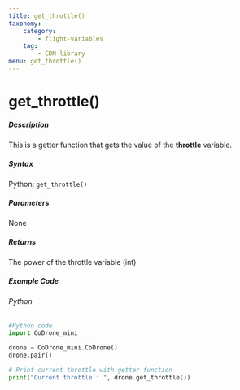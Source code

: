 ```yaml
---
title: get_throttle()
taxonomy:
    category:
        - flight-variables
    tag:
        - CDM-library
menu: get_throttle()
---
```


# get_throttle()

##### Description

This is a getter function that gets the value of the **throttle** variable.

##### Syntax
Python: ```get_throttle()```

##### Parameters

None

##### Returns

The power of the throttle variable (int)

##### Example Code
###### Python
```python
#Python code
import CoDrone_mini

drone = CoDrone_mini.CoDrone()
drone.pair()

# Print current throttle with getter function
print("Current throttle : ", drone.get_throttle())
```